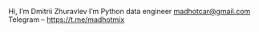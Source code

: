 Hi, I’m Dmitrii Zhuravlev
I’m Python data engineer
madhotcar@gmail.com
Telegram – https://t.me/madhotmix

